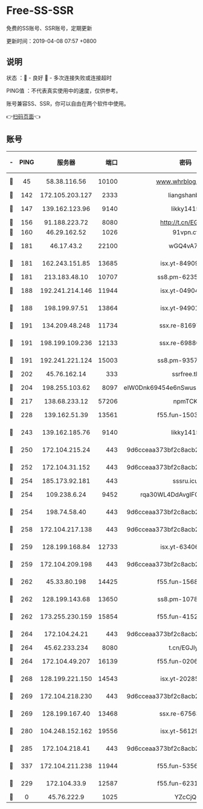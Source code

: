 # Free-SS-SSR

免费的SS账号、SSR账号，定期更新

更新时间：2019-04-08 07:57 +0800

## 说明

状态     ：🙂 - 良好 🙁 - 多次连接失败或连接超时

PING值   ：不代表真实使用中的速度，仅供参考。

账号兼容SS、SSR，你可以自由在两个软件中使用。

👉[扫码页面](https://liesauer.github.io/Free-SS-SSR/)👈

## 账号

|-|PING|服务器|端口|密码|加密方式|区域|
|:----:|:----:|:-----:|-----:|:----:|:----:|:----:|
|🙂|45|58.38.116.56|10100|www.whrblog.online|aes-256-cfb|CN|
|🙂|142|172.105.203.127|2333|liangshanbo|chacha20|JP|
|🙂|147|139.162.123.96|9140|likky1415|aes-256-cfb|JP|
|🙂|156|91.188.223.72|8080|http://t.cn/EGJIyrl|rc4-md5|RU|
|🙂|160|46.29.162.52|1026|91vpn.cf|rc4-md5|RU|
|🙂|181|46.17.43.2|22100|wGQ4vA7D|aes-256-gcm|RU|
|🙂|181|162.243.151.85|13685|isx.yt-84909187|aes-256-cfb|US|
|🙂|181|213.183.48.10|10707|ss8.pm-62353163|rc4-md5|RU|
|🙂|188|192.241.214.146|11944|isx.yt-04904484|aes-256-cfb|US|
|🙂|188|198.199.97.51|13864|isx.yt-94901280|aes-256-cfb|US|
|🙂|191|134.209.48.248|11734|ssx.re-81697761|aes-256-cfb|US|
|🙂|191|198.199.109.236|12133|ssx.re-69880169|aes-256-cfb|US|
|🙂|191|192.241.221.124|15003|ss8.pm-93570423|aes-256-cfb|US|
|🙂|202|45.76.162.14|333|ssrfree.tk|rc4|SG|
|🙂|204|198.255.103.62|8097|eIW0Dnk69454e6nSwuspv9DmS201tQ0D|aes-256-cfb|US|
|🙂|217|138.68.233.12|57206|npmTCK|rc4-md5|US|
|🙂|228|139.162.51.39|13561|f55.fun-15030529|aes-256-cfb|SG|
|🙂|243|139.162.185.76|9140|likky1415|aes-256-cfb|DE|
|🙂|250|172.104.215.24|443|9d6cceaa373bf2c8acb22e60b6a58be6|aes-256-cfb|US|
|🙂|252|172.104.31.152|443|9d6cceaa373bf2c8acb22e60b6a58be6|aes-256-cfb|US|
|🙂|254|185.173.92.181|443|sssru.icu|rc4-md5|RU|
|🙂|254|109.238.6.24|9452|rqa30WL4DdAvgIFG6Fs3znzTa|aes-256-cfb|FR|
|🙂|254|198.74.58.40|443|9d6cceaa373bf2c8acb22e60b6a58be6|aes-256-cfb|US|
|🙂|258|172.104.217.138|443|9d6cceaa373bf2c8acb22e60b6a58be6|aes-256-cfb|US|
|🙂|259|128.199.168.84|12733|isx.yt-63406033|aes-256-cfb|SG|
|🙂|259|172.104.209.198|443|9d6cceaa373bf2c8acb22e60b6a58be6|aes-256-cfb|US|
|🙂|262|45.33.80.198|14425|f55.fun-15681985|aes-256-cfb|US|
|🙂|262|128.199.143.68|13650|ss8.pm-10789087|aes-256-cfb|SG|
|🙂|262|173.255.230.159|15854|f55.fun-41521636|aes-256-cfb|US|
|🙂|264|172.104.24.21|443|9d6cceaa373bf2c8acb22e60b6a58be6|aes-256-cfb|US|
|🙂|264|45.62.233.234|8080|t.cn/EGJIyrl|rc4-md5|CA|
|🙂|264|172.104.49.207|16139|f55.fun-02064603|aes-256-cfb|SG|
|🙂|268|128.199.221.150|14543|isx.yt-20285065|aes-256-cfb|SG|
|🙂|269|172.104.218.230|443|9d6cceaa373bf2c8acb22e60b6a58be6|aes-256-cfb|US|
|🙂|269|128.199.167.40|13468|ssx.re-67563854|aes-256-cfb|SG|
|🙂|280|104.248.152.162|19556|isx.yt-56129369|aes-256-cfb|SG|
|🙂|285|172.104.218.41|443|9d6cceaa373bf2c8acb22e60b6a58be6|aes-256-cfb|US|
|🙂|337|172.104.211.238|11944|f55.fun-53560857|aes-256-cfb|US|
|🙂|229|172.104.33.9|12587|f55.fun-62319009|aes-256-cfb|SG|
|🙁|0|45.76.222.9|1025|YZcCjQ|rc4-md5|JP|
